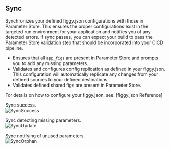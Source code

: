 
## Sync

Synchronizes your defined figgy.json configurations with those in Parameter Store. This ensures the proper 
configurations exist in the targeted run environment for your application and notifies you of any detected errors. 
If sync passes, you can expect your build to pass the Parameter Store [validation](/commands/config/validate/) 
step that should be incorporated into your CICD pipeline.

- Ensures that all `app_figs` are present in Parameter Store and prompts you to add any missing parameters. 
- Validates and configures config replication as defined in your figgy.json. This configuration will automatically replicate
any changes from your defined sources to your defined destinations.
- Validates defined shared figs are present in Parameter Store.

For details on how to configure your figgy.json, see: [figgy.json Reference]

Sync success.
<br/>![SyncSuccess](/images/gifs/sync-success.gif)<br/>

Sync detecting missing parameters.
<br/>![SyncUpdate](/images/gifs/sync-update.gif)<br/>


Sync notifying of unused parameters.
<br/>![SyncOrphan](/images/gifs/sync-orphan.gif)<br/>